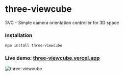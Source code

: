 # three-viewcube

3VC - Simple camera orientation controller for 3D space

### Installation

```bash
npm install three-viewcube
```

### Live demo: [three-viewcube.vercel.app](https://three-viewcube.vercel.app)

![three-viewcube](https://user-images.githubusercontent.com/17537040/229683999-4e03bf99-fdf7-4b2b-98f3-ee6206fc0cea.gif)


